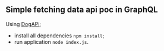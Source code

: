 ## Simple fetching data api poc in GraphQL

Using [DogAPi](https://dog.ceo/dog-api/);

- install all dependencies `npm install`;
- run application `node index.js`.